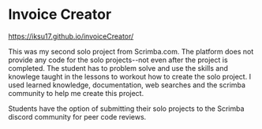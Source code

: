 # Invoice Creator

https://iksu17.github.io/invoiceCreator/

This was my second solo project from Scrimba.com. The platform does not provide any code for the solo projects--not even after the project is completed. The student has to problem solve and use the skills and knowlege taught in the lessons to workout how to create the solo project. I used learned knowledge, documentation, web searches and the scrimba community to help me create this project.

Students have the option of submitting their solo projects to the Scrimba discord community for peer code reviews.
